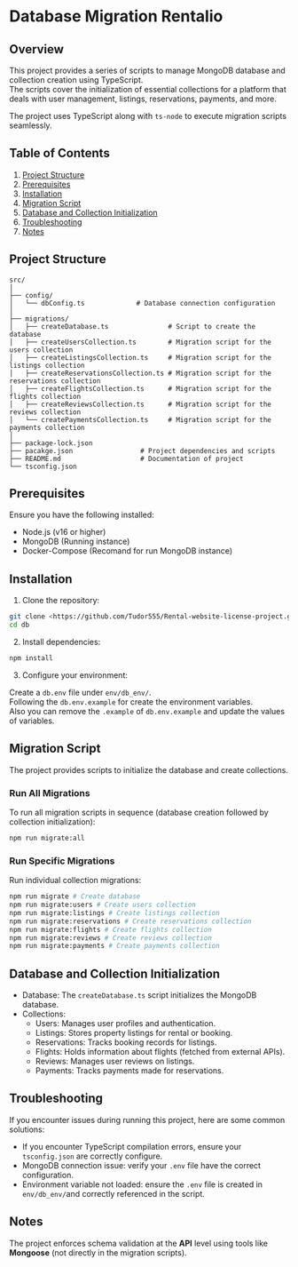 # Database Migration Rentalio

## Overview

This project provides a series of scripts to manage MongoDB database and collection creation using TypeScript. \
The scripts cover the initialization of essential collections for a platform that deals with user management, listings, reservations, payments, and more.

The project uses TypeScript along with `ts-node` to execute migration scripts seamlessly.

## Table of Contents

1. [Project Structure](#project-structure)
2. [Prerequisites](#prerequisites)
3. [Installation](#installation)
4. [Migration Script](#migration-script)
5. [Database and Collection Initialization](#database-and-collection-initialization)
6. [Troubleshooting](#troubleshooting)
7. [Notes](#notes)

## Project Structure

```
src/
│
├── config/
│   └── dbConfig.ts             # Database connection configuration
│
├── migrations/
│   ├── createDatabase.ts               # Script to create the database
│   ├── createUsersCollection.ts        # Migration script for the users collection
│   ├── createListingsCollection.ts     # Migration script for the listings collection
│   ├── createReservationsCollection.ts # Migration script for the reservations collection
│   ├── createFlightsCollection.ts      # Migration script for the flights collection
│   ├── createReviewsCollection.ts      # Migration script for the reviews collection
│   └── createPaymentsCollection.ts     # Migration script for the payments collection
│
├── package-lock.json
├── pacakge.json                 # Project dependencies and scripts
├── README.md                    # Documentation of project
└── tsconfig.json
```

## Prerequisites

Ensure you have the following installed:

- Node.js (v16 or higher)
- MongoDB (Running instance)
- Docker-Compose (Recomand for run MongoDB instance)

## Installation

1. Clone the repository:

```bash
git clone <https://github.com/Tudor555/Rental-website-license-project.git>
cd db
```

2. Install dependencies:

```bash
npm install
```

3. Configure your environment:

Create a `db.env` file under `env/db_env/`. \
Following the `db.env.example` for create the environment variables. \
Also you can remove the `.example` of `db.env.example` and update the values of variables.

## Migration Script

The project provides scripts to initialize the database and create collections.

### Run All Migrations

To run all migration scripts in sequence (database creation followed by collection initialization):

```bash
npm run migrate:all
```

### Run Specific Migrations

Run individual collection migrations:

```bash
npm run migrate # Create database
npm run migrate:users # Create users collection
npm run migrate:listings # Create listings collection
npm run migrate:reservations # Create reservations collection
npm run migrate:flights # Create flights collection
npm run migrate:reviews # Create reviews collection
npm run migrate:payments # Create payments collection
```

## Database and Collection Initialization

- Database: The `createDatabase.ts` script initializes the MongoDB database.
- Collections:
  - Users: Manages user profiles and authentication.
  - Listings: Stores property listings for rental or booking.
  - Reservations: Tracks booking records for listings.
  - Flights: Holds information about flights (fetched from external APIs).
  - Reviews: Manages user reviews on listings.
  - Payments: Tracks payments made for reservations.

## Troubleshooting

If you encounter issues during running this project, here are some common solutions:

- If you encounter TypeScript compilation errors, ensure your `tsconfig.json` are correctly configure.
- MongoDB connection issue: verify your `.env` file have the correct configuration.
- Environment variable not loaded: ensure the `.env` file is created in `env/db_env/`and correctly referenced in the script.

## Notes

The project enforces schema validation at the **API** level using tools like **Mongoose** (not directly in the migration scripts).
